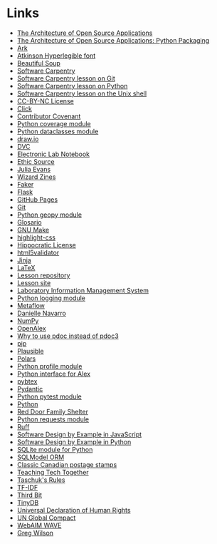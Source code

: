 # Links

- <a id="aosa" href="https://aosabook.org/">The Architecture of Open Source Applications</a>
- <a id="aosa_py_package" href="https://aosabook.org/en/v1/packaging.html">The Architecture of Open Source Applications: Python Packaging</a>
- <a id="ark" href="https://www.dmulholl.com/docs/ark/main/">Ark</a>
- <a id="atkinson" href="https://brailleinstitute.org/freefont">Atkinson Hyperlegible font</a>
- <a id="bs4" href="https://beautiful-soup-4.readthedocs.io/">Beautiful Soup</a>
- <a id="carpentries" href="https://carpentries.org/">Software Carpentry</a>
- <a id="carpentries_git" href="https://swcarpentry.github.io/git-novice/">Software Carpentry lesson on Git</a>
- <a id="carpentries_python" href="https://swcarpentry.github.io/python-novice-inflammation/">Software Carpentry lesson on Python</a>
- <a id="carpentries_shell" href="https://swcarpentry.github.io/shell-novice/">Software Carpentry lesson on the Unix shell</a>
- <a id="cc_by_nc" href="https://creativecommons.org/licenses/by-nc/4.0/">CC-BY-NC License</a>
- <a id="click" href="https://click.palletsprojects.com/">Click</a>
- <a id="contributor_covenant" href="https://www.contributor-covenant.org/">Contributor Covenant</a>
- <a id="coverage" href="https://coverage.readthedocs.io/">Python coverage module</a>
- <a id="dataclasses" href="https://docs.python.org/3/library/dataclasses.html">Python dataclasses module</a>
- <a id="draw_io" href="https://www.drawio.com/">draw.io</a>
- <a id="dvc" href="https://dvc.org/">DVC</a>
- <a id="eln" href="https://en.wikipedia.org/wiki/Electronic_lab_notebook">Electronic Lab Notebook</a>
- <a id="ethical_source" href="https://ethicalsource.dev">Ethic Source</a>
- <a id="evans_julia" href="https://jvns.ca/">Julia Evans</a>
- <a id="evans_zines" href="https://wizardzines.com/">Wizard Zines</a>
- <a id="faker" href="https://faker.readthedocs.io/">Faker</a>
- <a id="flask" href="https://flask.palletsprojects.com/">Flask</a>
- <a id="ghp" href="https://pages.github.com/">GitHub Pages</a>
- <a id="git" href="https://git-scm.com/">Git</a>
- <a id="geopy" href="https://geopy.readthedocs.io/">Python geopy module</a>
- <a id="glosario" href="https://glosario.carpentries.org/">Glosario</a>
- <a id="gnu_make" href="https://www.gnu.org/software/make/">GNU Make</a>
- <a id="highlight_css" href="https://numist.github.io/highlight-css/">highlight-css</a>
- <a id="hippocratic_license" href="https://firstdonoharm.dev/">Hippocratic License</a>
- <a id="html5validator" href="https://pypi.org/project/html5validator/">html5validator</a>
- <a id="jinja" href="https://jinja.palletsprojects.com/">Jinja</a>
- <a id="latex" href="https://www.latex-project.org/">LaTeX</a>
- <a id="lesson_repo" href="https://github.com/gvwilson/rsdx/">Lesson repository</a>
- <a id="lesson_site" href="https://gvwilson.github.io/rsdx/">Lesson site</a>
- <a id="lims" href="https://en.wikipedia.org/wiki/Laboratory_information_management_system">Laboratory Information Management System</a>
- <a id="logging" href="https://docs.python.org/3/library/logging.html">Python logging module</a>
- <a id="metaflow" href="https://metaflow.org/">Metaflow</a>
- <a id="navarro_danielle" href="https://art.djnavarro.net/">Danielle Navarro</a>
- <a id="numpy" href="https://numpy.org/">NumPy</a>
- <a id="open_alex" href="https://openalex.org/">OpenAlex</a>
- <a id="pdoc_vs_pdoc3" href="https://github.com/mitmproxy/pdoc/blob/main/README.md">Why to use pdoc instead of pdoc3</a>
- <a id="pip" href="https://pip.pypa.io/">pip</a>
- <a id="plausible" href="https://plausible.io/">Plausible</a>
- <a id="polars" href="https://pola.rs/">Polars</a>
- <a id="profile" href="https://docs.python.org/3/library/profile.html">Python profile module</a>
- <a id="pyalex" href="https://pypi.org/project/pyalex/">Python interface for Alex</a>
- <a id="pybtex" href="https://pypi.org/project/pybtex/">pybtex</a>
- <a id="pydantic" href="https://docs.pydantic.dev/">Pydantic</a>
- <a id="pytest" href="https://docs.pytest.org/">Python pytest module</a>
- <a id="python" href="https://www.python.org/">Python</a>
- <a id="red_door" href="https://www.reddoorshelter.ca/">Red Door Family Shelter</a>
- <a id="requests" href="https://requests.readthedocs.io/">Python requests module</a>
- <a id="ruff" href="https://docs.astral.sh/ruff/">Ruff</a>
- <a id="sdxjs" href="https://third-bit.com/sdxjs/">Software Design by Example in JavaScript</a>
- <a id="sdxpy" href="https://third-bit.com/sdxpy/">Software Design by Example in Python</a>
- <a id="sqlite3" href="https://docs.python.org/3/library/sqlite3.html">SQLite module for Python</a>
- <a id="sqlmodel" href="https://sqlmodel.tiangolo.com/">SQLModel ORM</a>
- <a id="stamps" href="https://third-bit.com/colophon/">Classic Canadian postage stamps</a>
- <a id="t3" href="https://teachtogether.tech/">Teaching Tech Together</a>
- <a id="taschuk" href="https://journals.plos.org/ploscompbiol/article?id=10.1371/journal.pcbi.1005412">Taschuk's Rules</a>
- <a id="tf_idf" href="https://en.wikipedia.org/wiki/Tf%E2%80%93idf">TF-IDF</a>
- <a id="third_bit" href="https://third-bit.com/">Third Bit</a>
- <a id="tinydb" href="https://tinydb.readthedocs.io/">TinyDB</a>
- <a id="udhr" href="https://www.un.org/en/universal-declaration-human-rights/">Universal Declaration of Human Rights</a>
- <a id="ungc" href="https://www.unglobalcompact.org/what-is-gc/mission/principles">UN Global Compact</a>
- <a id="wave" href="https://wave.webaim.org/">WebAIM WAVE</a>
- <a id="wilson_greg" href="https://third-bit.com/">Greg Wilson</a>
